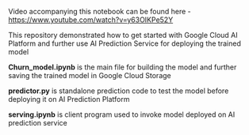 Video accompanying this notebook can be found here -  https://www.youtube.com/watch?v=y63OIKPe52Y

This repository demonstrated how to get started with Google Cloud AI Platform and further use AI Prediction Service for deploying the trained model

<b>Churn_model.ipynb</b> is the main file for building the model and further saving the trained model in Google Cloud Storage

<b>predictor.py</b> is standalone prediction code to test the model before deploying it on AI Prediction Platform

<b>serving.ipynb</b> is client program used to invoke model deployed on AI prediction service
